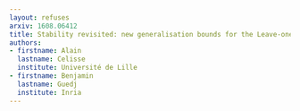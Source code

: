 ```yaml
---
layout: refuses
arxiv: 1608.06412
title: Stability revisited: new generalisation bounds for the Leave-one-Out
authors:
- firstname: Alain
  lastname: Celisse
  institute: Université de Lille
- firstname: Benjamin
  lastname: Guedj
  institute: Inria
---
```

